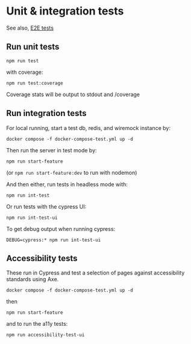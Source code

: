# Unit & integration tests

See also, [E2E tests](./e2e_tests.md)

## Run unit tests

`npm run test`

with coverage:

`npm run test:coverage`

Coverage stats will be output to stdout and /coverage

## Run integration tests

For local running, start a test db, redis, and wiremock instance by:

```
docker compose -f docker-compose-test.yml up -d
```

Then run the server in test mode by:

```
npm run start-feature
```

(or `npm run start-feature:dev` to run with nodemon)

And then either, run tests in headless mode with:

```
npm run int-test
```

Or run tests with the cypress UI:

```
npm run int-test-ui
```

To get debug output when running cypress:

`DEBUG=cypress:* npm run int-test-ui`

## Accessibility tests

These run in Cypress and test a selection of pages against accessibility standards using Axe.

```
docker compose -f docker-compose-test.yml up -d
```

then 

```
npm run start-feature
```

and to run the a11y tests:

```
npm run accessibility-test-ui
```